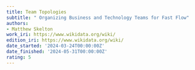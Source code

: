 ```yaml
---
title: Team Topologies
subtitle: " Organizing Business and Technology Teams for Fast Flow"
authors:
- Matthew Skelton
work_iri: https://www.wikidata.org/wiki/
edition_iri: https://www.wikidata.org/wiki/
date_started: '2024-03-24T00:00:00Z'
date_finished: '2024-05-31T00:00:00Z'
rating: 5
---
```


